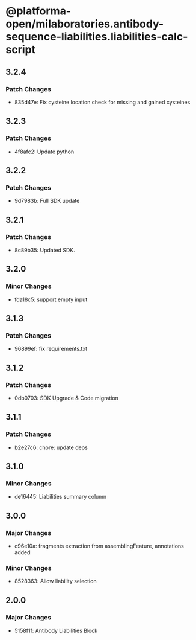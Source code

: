 # @platforma-open/milaboratories.antibody-sequence-liabilities.liabilities-calc-script

## 3.2.4

### Patch Changes

- 835d47e: Fix cysteine location check for missing and gained cysteines

## 3.2.3

### Patch Changes

- 4f8afc2: Update python

## 3.2.2

### Patch Changes

- 9d7983b: Full SDK update

## 3.2.1

### Patch Changes

- 8c89b35: Updated SDK.

## 3.2.0

### Minor Changes

- fda18c5: support empty input

## 3.1.3

### Patch Changes

- 96899ef: fix requirements.txt

## 3.1.2

### Patch Changes

- 0db0703: SDK Upgrade & Code migration

## 3.1.1

### Patch Changes

- b2e27c6: chore: update deps

## 3.1.0

### Minor Changes

- de16445: Liabilities summary column

## 3.0.0

### Major Changes

- c96e10a: fragments extraction from assemblingFeature, annotations added

### Minor Changes

- 8528363: Allow liability selection

## 2.0.0

### Major Changes

- 5158f1f: Antibody Liabilities Block
